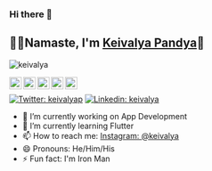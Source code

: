 
### Hi there 👋

## 🙏🏻Namaste, I'm [Keivalya Pandya](https://keivalya.github.io/)👋
<p align="left"> <img src="https://komarev.com/ghpvc/?username=keivalya&label=Views&color=blue&style=plastic" alt="keivalya" /> </p>

<a href="https://twitter.com/keivalyap">
  <img align="left" alt="Keivalya's Twitter" width="22px" src="https://cdn.jsdelivr.net/npm/simple-icons@v3/icons/twitter.svg" />
</a>
<a href="https://linkedin.com/in/keivalya">
  <img align="left" alt="Keivalya's Linkdein" width="22px" src="https://cdn.jsdelivr.net/npm/simple-icons@v3/icons/linkedin.svg" />
</a>
<a href="https://github.com/keivalya">
  <img align="left" alt="keivalya's Github" width="22px" src="https://cdn.jsdelivr.net/npm/simple-icons@v3/icons/github.svg" />
</a>
<a href="https://instagram.com/keivalya/">
  <img align="left" alt="Keivalya's Instagram" width="22px" src="https://cdn.jsdelivr.net/npm/simple-icons@v3/icons/instagram.svg" />
</a>
<a href="https://www.facebook.com/keivalya/">
  <img align="left" alt="Keivalya's Facebook" width="22px" src="https://cdn.jsdelivr.net/npm/simple-icons@v3/icons/facebook.svg" />
</a>

<br>

[![Twitter: keivalyap](https://img.shields.io/twitter/follow/keivalyap?style=social)](https://twitter.com/keivalyap)
[![Linkedin: keivalya](https://img.shields.io/badge/-keivalya-blue?style=flat-square&logo=Linkedin&logoColor=white&link=https://www.linkedin.com/in/keivalya/)](https://www.linkedin.com/in/keivalya/)

- 🔭 I’m currently working on App Development
- 🌱 I’m currently learning Flutter
- 📫 How to reach me: [Instagram: @keivalya](https://instagram.com/keivalya)
- 😄 Pronouns: He/Him/His
- ⚡ Fun fact: I'm Iron Man
